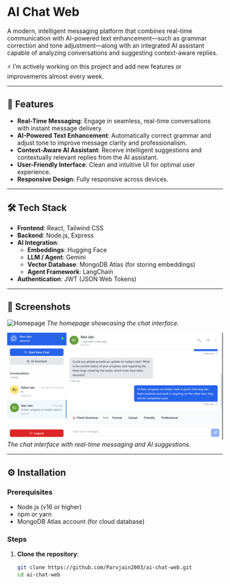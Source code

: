 # AI Chat Web

A modern, intelligent messaging platform that combines real-time communication with AI-powered text enhancement—such as grammar correction and tone adjustment—along with an integrated AI assistant capable of analyzing conversations and suggesting context-aware replies.

⚡ I’m actively working on this project and add new features or improvements almost every week.

---

## 🚀 Features

- **Real-Time Messaging**: Engage in seamless, real-time conversations with instant message delivery.
- **AI-Powered Text Enhancement**: Automatically correct grammar and adjust tone to improve message clarity and professionalism.
- **Context-Aware AI Assistant**: Receive intelligent suggestions and contextually relevant replies from the AI assistant.
- **User-Friendly Interface**: Clean and intuitive UI for optimal user experience.
- **Responsive Design**: Fully responsive across devices.

---

## 🛠️ Tech Stack

- **Frontend**: React, Tailwind CSS
- **Backend**: Node.js, Express
- **AI Integration**:  
  - **Embeddings**: Hugging Face  
  - **LLM / Agent**: Gemini  
  - **Vector Database**: MongoDB Atlas (for storing embeddings)  
  - **Agent Framework**: LangChain
- **Authentication**: JWT (JSON Web Tokens)


---

## 📸 Screenshots

![Homepage](https://github.com/Parvjain2003/ai-chat-web/raw/main/screenshots/homepage.png)
*The homepage showcasing the chat interface.*

![Chat Interface](https://github.com/Parvjain2003/ai-chat-web/raw/main/screenshots/chat-interface.png)
*The chat interface with real-time messaging and AI suggestions.*

---

## ⚙️ Installation

### Prerequisites

- Node.js (v16 or higher)
- npm or yarn
- MongoDB Atlas account (for cloud database)

### Steps

1. **Clone the repository**:

   ```bash
   git clone https://github.com/Parvjain2003/ai-chat-web.git
   cd ai-chat-web

